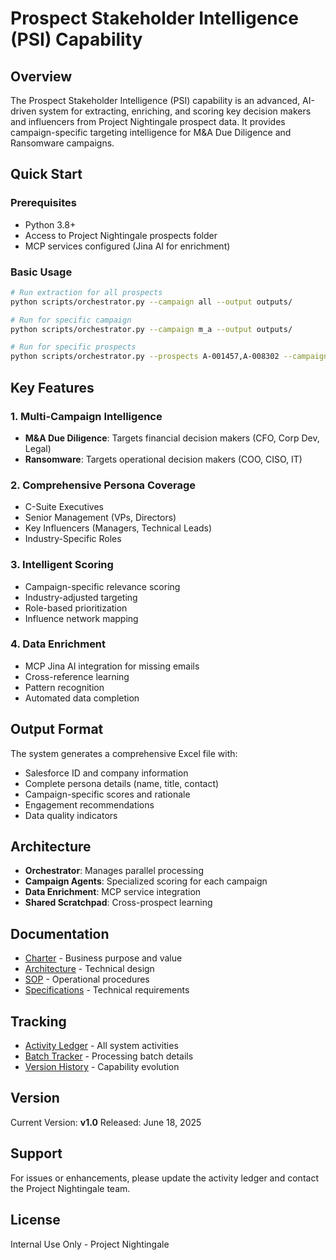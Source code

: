 # Prospect Stakeholder Intelligence (PSI) Capability

## Overview
The Prospect Stakeholder Intelligence (PSI) capability is an advanced, AI-driven system for extracting, enriching, and scoring key decision makers and influencers from Project Nightingale prospect data. It provides campaign-specific targeting intelligence for M&A Due Diligence and Ransomware campaigns.

## Quick Start

### Prerequisites
- Python 3.8+
- Access to Project Nightingale prospects folder
- MCP services configured (Jina AI for enrichment)

### Basic Usage
```bash
# Run extraction for all prospects
python scripts/orchestrator.py --campaign all --output outputs/

# Run for specific campaign
python scripts/orchestrator.py --campaign m_a --output outputs/

# Run for specific prospects
python scripts/orchestrator.py --prospects A-001457,A-008302 --campaign ransomware
```

## Key Features

### 1. Multi-Campaign Intelligence
- **M&A Due Diligence**: Targets financial decision makers (CFO, Corp Dev, Legal)
- **Ransomware**: Targets operational decision makers (COO, CISO, IT)

### 2. Comprehensive Persona Coverage
- C-Suite Executives
- Senior Management (VPs, Directors)
- Key Influencers (Managers, Technical Leads)
- Industry-Specific Roles

### 3. Intelligent Scoring
- Campaign-specific relevance scoring
- Industry-adjusted targeting
- Role-based prioritization
- Influence network mapping

### 4. Data Enrichment
- MCP Jina AI integration for missing emails
- Cross-reference learning
- Pattern recognition
- Automated data completion

## Output Format

The system generates a comprehensive Excel file with:
- Salesforce ID and company information
- Complete persona details (name, title, contact)
- Campaign-specific scores and rationale
- Engagement recommendations
- Data quality indicators

## Architecture

- **Orchestrator**: Manages parallel processing
- **Campaign Agents**: Specialized scoring for each campaign
- **Data Enrichment**: MCP service integration
- **Shared Scratchpad**: Cross-prospect learning

## Documentation

- [Charter](PSI_Charter_v1.md) - Business purpose and value
- [Architecture](PSI_Architecture_v1.md) - Technical design
- [SOP](PSI_SOP_v1.md) - Operational procedures
- [Specifications](PSI_Specifications_v1.md) - Technical requirements

## Tracking

- [Activity Ledger](activity_ledger.md) - All system activities
- [Batch Tracker](batch_tracker.md) - Processing batch details
- [Version History](version_history.md) - Capability evolution

## Version
Current Version: **v1.0**
Released: June 18, 2025

## Support
For issues or enhancements, please update the activity ledger and contact the Project Nightingale team.

## License
Internal Use Only - Project Nightingale